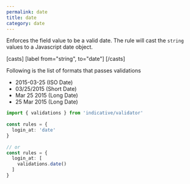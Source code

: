 ```yaml
---
permalink: date
title: date
category: date
---
```


Enforces the field value to be a valid date. The rule will
cast the `string` values to a Javascript date object.
 
[casts]
  [label from="string", to="date"]
[/casts]
 
Following is the list of formats that passes validations
 
- 2015-03-25  (ISO Date)
- 03/25/2015  (Short Date)
- Mar 25 2015 (Long Date)
- 25 Mar 2015 (Long Date)
 
```ts
import { validations } from 'indicative/validator'
 
const rules = {
  login_at: 'date'
}
 
// or
const rules = {
  login_at: [
    validations.date()
  ]
}
```